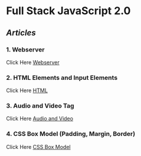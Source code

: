 # **Full Stack JavaScript 2.0** 
## *Articles*
### 1. Webserver
 Click Here [Webserver](https://ranveer07.hashnode.dev/what-is-a-server)
### 2. HTML Elements and Input Elements
Click Here [HTML](https://ranveer07.hashnode.dev/what-is-html)
### 3. Audio and Video Tag
Click Here [Audio and Video](https://ranveer07.hashnode.dev/what-is-audio-and-video-tags-in-html)
### 4. CSS Box Model (Padding, Margin, Border)
Click Here [CSS Box Model](https://ranveer07.hashnode.dev/what-is-css-box-model)
